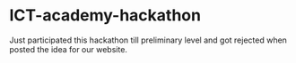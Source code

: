 # ICT-academy-hackathon
Just participated this hackathon till preliminary level and got rejected when posted the idea for our website.
